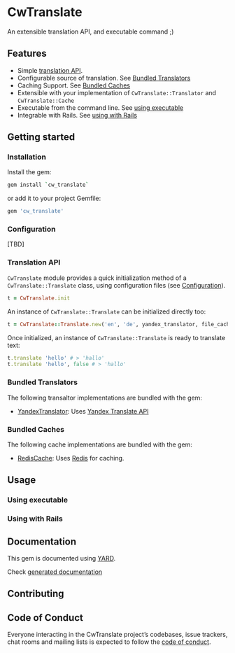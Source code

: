   # CwTranslate
An extensible translation API, and executable command ;)

## Features

* Simple [translation API](#translation-api).
* Configurable source of translation. See [Bundled Translators](#bundled-translators)
* Caching Support. See [Bundled Caches](#bundled-caches)
* Extensible with your implementation of `CwTranslate::Translator` and `CwTranslate::Cache`
* Executable from the command line. See [using executable](#using-executable)
* Integrable with Rails. See [using with Rails](#using-with-rails)

## Getting started

### Installation

Install the gem:

```bash
gem install `cw_translate`
```

or add it to your project Gemfile:

```ruby
gem 'cw_translate'
```

### Configuration

[TBD]

### Translation API
`CwTranslate` module provides a quick initialization method of a `CwTranslate::Translate` class, using configuration files (see [Configuration](#configuration)).

```ruby
t = CwTranslate.init
```

An instance of `CwTranslate::Translate` can be initialized directly too:
```ruby
t = CwTranslate::Translate.new('en', 'de', yandex_translator, file_cache)
```

Once initialized, an instance of `CwTranslate::Translate` is ready to translate text:
```ruby
t.translate 'hello' # > 'hallo'
t.translate 'hello', false # > 'hallo'
```

### Bundled Translators

The following transaltor implementations are bundled with the gem:

- [YandexTranslator](/lib/cw_translate/translator/yandex/translator.rb): Uses [Yandex Translate API](https://tech.yandex.com/translate/)

### Bundled Caches

The following cache implementations are bundled with the gem:

- [RedisCache](/lib/cw_translate/cache/redis/cache.rb): Uses [Redis](https://redis.io/) for caching.

## Usage

### Using executable

### Using with Rails

## Documentation
This gem is documented using [YARD](https://yardoc.org/).

Check [generated documentation](/docs/index.md)

## Contributing


## Code of Conduct

Everyone interacting in the CwTranslate project’s codebases, issue trackers, chat rooms and mailing lists is expected to follow the [code of conduct](https://github.com/CodingWhales/cw_translate/blob/master/CODE_OF_CONDUCT.md).
